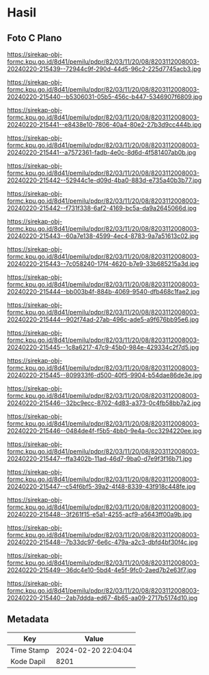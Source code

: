 # Hasil

## Foto C Plano

https://sirekap-obj-formc.kpu.go.id/8d41/pemilu/pdpr/82/03/11/20/08/8203112008003-20240220-215439--72944c9f-290d-44d5-96c2-225d7745acb3.jpg

https://sirekap-obj-formc.kpu.go.id/8d41/pemilu/pdpr/82/03/11/20/08/8203112008003-20240220-215440--b5306031-05b5-456c-b447-5346907f6809.jpg

https://sirekap-obj-formc.kpu.go.id/8d41/pemilu/pdpr/82/03/11/20/08/8203112008003-20240220-215441--e8438e10-7806-40a4-80e2-27b3d9cc444b.jpg

https://sirekap-obj-formc.kpu.go.id/8d41/pemilu/pdpr/82/03/11/20/08/8203112008003-20240220-215441--a7572361-fadb-4e0c-8d6d-4f581407ab0b.jpg

https://sirekap-obj-formc.kpu.go.id/8d41/pemilu/pdpr/82/03/11/20/08/8203112008003-20240220-215442--52944c1e-d09d-4ba0-883d-e735a40b3b77.jpg

https://sirekap-obj-formc.kpu.go.id/8d41/pemilu/pdpr/82/03/11/20/08/8203112008003-20240220-215442--f731f338-6af2-4169-bc5a-da9a2645066d.jpg

https://sirekap-obj-formc.kpu.go.id/8d41/pemilu/pdpr/82/03/11/20/08/8203112008003-20240220-215443--60a7e138-4599-4ec4-8783-9a7a51613c02.jpg

https://sirekap-obj-formc.kpu.go.id/8d41/pemilu/pdpr/82/03/11/20/08/8203112008003-20240220-215443--7c058240-17f4-4620-b7e9-33b685215a3d.jpg

https://sirekap-obj-formc.kpu.go.id/8d41/pemilu/pdpr/82/03/11/20/08/8203112008003-20240220-215444--bb003b4f-884b-4069-9540-dfb468c1fae2.jpg

https://sirekap-obj-formc.kpu.go.id/8d41/pemilu/pdpr/82/03/11/20/08/8203112008003-20240220-215444--902f74ad-27ab-496c-ade5-a9f676bb95e6.jpg

https://sirekap-obj-formc.kpu.go.id/8d41/pemilu/pdpr/82/03/11/20/08/8203112008003-20240220-215445--1c8a6217-47c9-45b0-984e-429334c2f7d5.jpg

https://sirekap-obj-formc.kpu.go.id/8d41/pemilu/pdpr/82/03/11/20/08/8203112008003-20240220-215445--809933f6-d500-40f5-9904-b54dae86de3e.jpg

https://sirekap-obj-formc.kpu.go.id/8d41/pemilu/pdpr/82/03/11/20/08/8203112008003-20240220-215446--32bc9ecc-8702-4d83-a373-0c4fb58bb7a2.jpg

https://sirekap-obj-formc.kpu.go.id/8d41/pemilu/pdpr/82/03/11/20/08/8203112008003-20240220-215446--0484de4f-f5b5-4bb0-9e4a-0cc3294220ee.jpg

https://sirekap-obj-formc.kpu.go.id/8d41/pemilu/pdpr/82/03/11/20/08/8203112008003-20240220-215447--ffa3402b-11ad-46d7-9ba0-d7e9f3f16b71.jpg

https://sirekap-obj-formc.kpu.go.id/8d41/pemilu/pdpr/82/03/11/20/08/8203112008003-20240220-215447--c54f6bf5-39a2-4f48-8339-43f918c448fe.jpg

https://sirekap-obj-formc.kpu.go.id/8d41/pemilu/pdpr/82/03/11/20/08/8203112008003-20240220-215448--3f261f15-e5a1-4255-acf9-a5643ff00a9b.jpg

https://sirekap-obj-formc.kpu.go.id/8d41/pemilu/pdpr/82/03/11/20/08/8203112008003-20240220-215448--7b33dc97-6e6c-479a-a2c3-dbfd4bf30f4c.jpg

https://sirekap-obj-formc.kpu.go.id/8d41/pemilu/pdpr/82/03/11/20/08/8203112008003-20240220-215449--36dc4e10-5bd4-4e5f-9fc0-2aed7b2e63f7.jpg

https://sirekap-obj-formc.kpu.go.id/8d41/pemilu/pdpr/82/03/11/20/08/8203112008003-20240220-215440--2ab7ddda-ed67-4b65-aa09-2717b5174d10.jpg


## Metadata

| Key        | Value               |
| ---------- | ------------------- |
| Time Stamp | 2024-02-20 22:04:04 |
| Kode Dapil | 8201                |



